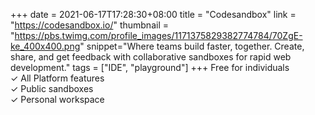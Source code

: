 +++
date = 2021-06-17T17:28:30+08:00
title = "Codesandbox"
link = "https://codesandbox.io/"
thumbnail = "https://pbs.twimg.com/profile_images/1171375829382774784/70ZgE-ke_400x400.png"
snippet="Where teams build faster, together. Create, share, and get feedback with collaborative sandboxes for rapid web development."
tags = ["IDE", "playground"]
+++
Free for individuals  
✓ All Platform features  
✓ Public sandboxes  
✓ Personal workspace
